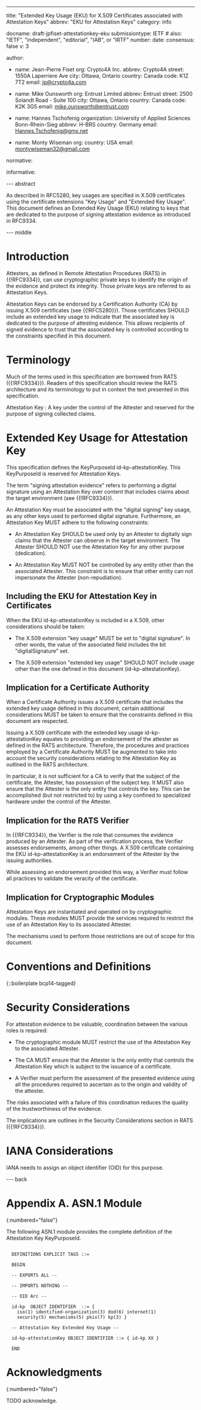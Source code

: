 ---
title: "Extended Key Usage (EKU) for X.509 Certificates associated with Attestation Keys"
abbrev: "EKU for Attestation Keys"
category: info

docname: draft-jpfiset-attestationkey-eku
submissiontype: IETF  # also: "IETF", "independent", "editorial", "IAB", or "IRTF"
number:
date:
consensus: false
v: 3

author:
  - name: Jean-Pierre Fiset
    org: Crypto4A Inc.
    abbrev: Crypto4A
    street: 1550A Laperriere Ave
    city: Ottawa, Ontario
    country: Canada
    code: K1Z 7T2
    email: jp@crypto4a.com

  - name: Mike Ounsworth
    org: Entrust Limited
    abbrev: Entrust
    street: 2500 Solandt Road - Suite 100
    city: Ottawa, Ontario
    country: Canada
    code: K2K 3G5
    email: mike.ounsworth@entrust.com

  - name: Hannes Tschofenig
    organization: University of Applied Sciences Bonn-Rhein-Sieg
    abbrev: H-BRS
    country: Germany
    email: Hannes.Tschofenig@gmx.net

  - name: Monty Wiseman
    org:
    country: USA
    email: montywiseman32@gmail.com

normative:

informative:


--- abstract

As described in RFC5280, key usages are specified in X.509 certificates using the
certificate extensions "Key Usage" and "Extended Key Usage". This document defines
an Extended Key Usage (EKU) relating to keys that are dedicated to the purpose of
signing attestation evidence as introduced in RFC9334.



--- middle

# Introduction

Attesters, as defined in Remote Attestation Procedures
(RATS) in {{!RFC9334}}, can use cryptographic private keys to identify the origin of
the evidence and protect its integrity. Those private keys are referred to as
Attestation Keys.

Attestation Keys can be endorsed by a Certification Authority (CA) by issuing
X.509 certificates (see {{!RFC5280}}). Those certificates SHOULD include an extended
key usage to indicate that the associated key is dedicated to the purpose of attesting
evidence. This allows recipients of signed evidence to trust that the associated key is
controlled according to the constraints specified in this document.

# Terminology

Much of the terms used in this specification are borrowed from RATS ({{!RFC9334}}).
Readers of this specification should review the RATS architecture and its terminology
to put in context the text presented in this specification.

Attestation Key : A key under the control of the Attester and reserved for the purpose
of signing collected claims.

# Extended Key Usage for Attestation Key

This specification defines the KeyPurposeId id-kp-attestationKey. This KeyPurposeId
is reserved for Attestation Keys.

The term "signing attestation evidence" refers to performing a digital signature
using an Attestation Key over content that includes claims about the target
environment (see {{!RFC9334}}).

An Attestation Key must be associated with the "digital signing" key usage, as any
other keys used to performed digital signature. Furthermore, an Attestation Key MUST
adhere to the following constraints:

* An Attestation Key SHOULD be used only by an Attester to digitally sign claims that
the Attester can observe in the target environment. The Attester SHOULD NOT use the
Attestation Key for any other purpose (dedication).

* An Attestation Key MUST NOT be controlled by any entity other than the associated
Attester. This constraint is to ensure that other entity can not impersonate the
Attester (non-repudiation).

## Including the EKU for Attestation Key in Certificates

When the EKU id-kp-attestationKey is included in a X.509, other considerations should
be taken:

* The X.509 extension "key usage" MUST be set to "digital signature". In other words,
the value of the associated field includes the bit "digitalSignature" set.

* The X.509 extension "extended key usage" SHOULD NOT include usage other than the
one defined in this document (id-kp-attestationKey).

## Implication for a Certificate Authority

When a Certificate Authority issues a X.509 certificate that includes the extended key
usage defined in this document, certain additional considerations MUST be taken to ensure
that the constraints defined in this document are respected.

Issuing a X.509 certificate with the extended key usage id-kp-attestationKey
equates to providing an endorsement of the attester as defined in the RATS architecture.
Therefore, the procedures and practices employed by a Certificate Authority MUST be
augmented to take into account the security considerations relating to the Attestation
Key as outlined in the RATS architecture.

In particular, it is not sufficient for a CA to verify that the subject of the certificate,
the Attester, has possession of the subject key. It MUST also ensure that the Attester is the only
entity that controls the key. This can be accomplished (but not restricted to) by using
a key confined to specialized hardware under the control of the Attester.

## Implication for the RATS Verifier

In {{!RFC9334}}, the Verifier is the role that consumes the evidence produced by an
Attester. As part of the verification process, the Verifier assesses endorsements, among
other things. A X.509 certificate containing the EKU id-kp-attestationKey is an
endorsement of the Attester by the issuing authorities.

While assessing an endorsement provided this way, a Verifier must follow all practices
to validate the veracity of the certificate.

## Implication for Cryptographic Modules

Attestation Keys are instantiated and operated on by cryptographic modules. These modules
MUST provide the services required to restrict the use of an Attestation Key to its
associated Attester.

The mechanisms used to perform those restrictions are out of scope for this document.


# Conventions and Definitions

{::boilerplate bcp14-tagged}


# Security Considerations

For attestation evidence to be valuable, coordination between the various roles is required:

* The cryptographic module MUST restrict the use of the Attestation Key to the associated Attester.

* The CA MUST ensure that the Attester is the only entity that controls the Attestation Key which
is subject to the issuance of a certificate.

* A Verifier must perform the assessment of the presented evidence using all the procedures
required to ascertain as to the origin and validity of the attester.

The risks associated with a failure of this coordination reduces the quality of the trustworthiness
of the evidence.

The implications are outlines in the Security Considerations section in RATS ({{!RFC9334}}).



# IANA Considerations

IANA needs to assign an object identifier (OID) for this purpose.


--- back

# Appendix A. ASN.1 Module
{:numbered="false"}

The following ASN.1 module provides the complete definition of the
Attestation Key KeyPurposeId.

~~~

  DEFINITIONS EXPLICIT TAGS ::=

  BEGIN

  -- EXPORTS ALL --

  -- IMPORTS NOTHING --

  -- OID Arc --

  id-kp  OBJECT IDENTIFIER  ::= {
    iso(1) identified-organization(3) dod(6) internet(1)
    security(5) mechanisms(5) pkix(7) kp(3) }

  -- Attestation Key Extended Key Usage --

  id-kp-attestationKey OBJECT IDENTIFIER ::= { id-kp XX }

  END
~~~

# Acknowledgments
{:numbered="false"}

TODO acknowledge.
